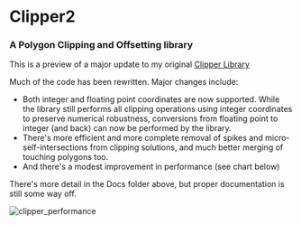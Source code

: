 # Clipper2
### A Polygon Clipping and Offsetting library

This is a preview of a major update to my original <a href="https://sourceforge.net/projects/polyclipping/">Clipper Library</a><br>

Much of the code has been rewritten. Major changes include:
<ul>
  <li>Both integer and floating point coordinates are now supported. While the library still performs all clipping operations using integer coordinates to preserve numerical robustness, conversions from floating point to integer (and back) can now be performed by the library.
  <li>There's more efficient and more complete removal of spikes and micro-self-intersections from clipping solutions, and much better merging of touching polygons too.
  <li>And there's a modest improvement in performance (see chart below)
</ul> 

There's more detail in the Docs folder above, but proper documentation is still some way off.

![clipper_performance](https://user-images.githubusercontent.com/5280692/161505265-45ba2081-62dc-4696-b06d-accb26aa3cb7.png)
